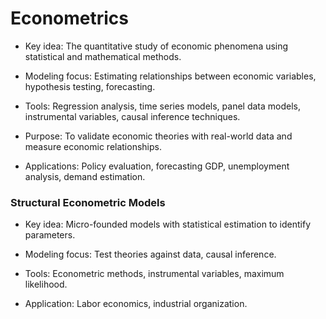 # Econometrics

- Key idea: The quantitative study of economic phenomena using statistical and mathematical methods.

- Modeling focus: Estimating relationships between economic variables, hypothesis testing, forecasting.

- Tools: Regression analysis, time series models, panel data models, instrumental variables, causal inference techniques.

- Purpose: To validate economic theories with real-world data and measure economic relationships.

- Applications: Policy evaluation, forecasting GDP, unemployment analysis, demand estimation.

### Structural Econometric Models

- Key idea: Micro-founded models with statistical estimation to identify parameters.

- Modeling focus: Test theories against data, causal inference.

- Tools: Econometric methods, instrumental variables, maximum likelihood.

- Application: Labor economics, industrial organization.
